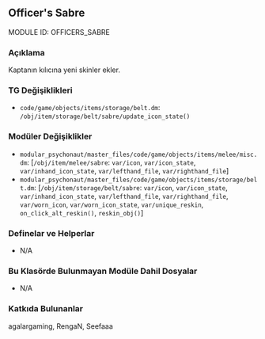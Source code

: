 ## Officer's Sabre

MODULE ID: OFFICERS_SABRE

### Açıklama

Kaptanın kılıcına yeni skinler ekler.

### TG Değişiklikleri

- `code/game/objects/items/storage/belt.dm`: `/obj/item/storage/belt/sabre/update_icon_state()`

### Modüler Değişiklikler

- `modular_psychonaut/master_files/code/game/objects/items/melee/misc.dm`: [`/obj/item/melee/sabre`: `var/icon`, `var/icon_state`, `var/inhand_icon_state`, `var/lefthand_file`, `var/righthand_file`]
- `modular_psychonaut/master_files/code/game/objects/items/storage/belt.dm`: [`/obj/item/storage/belt/sabre`: `var/icon`, `var/icon_state`, `var/inhand_icon_state`, `var/lefthand_file`, `var/righthand_file`, `var/worn_icon`, `var/worn_icon_state`, `var/unique_reskin`, `on_click_alt_reskin()`, `reskin_obj()`]

### Definelar ve Helperlar

- N/A

### Bu Klasörde Bulunmayan Modüle Dahil Dosyalar

- N/A

### Katkıda Bulunanlar

agalargaming, RengaN, Seefaaa

